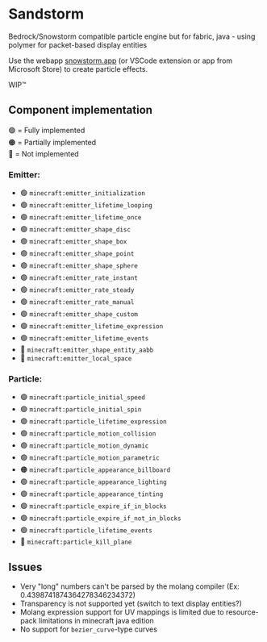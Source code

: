 # Sandstorm

Bedrock/Snowstorm compatible particle engine but for fabric, java - using polymer for packet-based display entities

Use the webapp [snowstorm.app](https://snowstorm.app) (or VSCode extension or app from Microsoft Store) to create particle effects.

WIP™

## Component implementation

🟢 = Fully implemented\
🟠 = Partially implemented\
🔴 = Not implemented

### Emitter:
 
- 🟢 `minecraft:emitter_initialization`
- 🟢 `minecraft:emitter_lifetime_looping`
- 🟢 `minecraft:emitter_lifetime_once`
- 🟢 `minecraft:emitter_shape_disc`
- 🟢 `minecraft:emitter_shape_box`
- 🟢 `minecraft:emitter_shape_point`
- 🟢 `minecraft:emitter_shape_sphere`
- 🟢 `minecraft:emitter_rate_instant`
- 🟢 `minecraft:emitter_rate_steady`
- 🟢 `minecraft:emitter_rate_manual`
- 🟢 `minecraft:emitter_shape_custom`
- 🟢 `minecraft:emitter_lifetime_expression`
- 🟢 `minecraft:emitter_lifetime_events`
- 🔴 `minecraft:emitter_shape_entity_aabb`
- 🔴 `minecraft:emitter_local_space`

### Particle:

- 🟢 `minecraft:particle_initial_speed`
- 🟢 `minecraft:particle_initial_spin`
- 🟢 `minecraft:particle_lifetime_expression`
- 🟢 `minecraft:particle_motion_collision`
- 🟢 `minecraft:particle_motion_dynamic`
- 🟢 `minecraft:particle_motion_parametric`
- 🟠 `minecraft:particle_appearance_billboard`
- 🟢 `minecraft:particle_appearance_lighting`
- 🟢 `minecraft:particle_appearance_tinting`
- 🟢 `minecraft:particle_expire_if_in_blocks`
- 🟢 `minecraft:particle_expire_if_not_in_blocks`
- 🟢 `minecraft:particle_lifetime_events`
- 🔴 `minecraft:particle_kill_plane`

## Issues

- Very "long" numbers can't be parsed by the molang compiler (Ex: 0.4398741874364278346234372)
- Transparency is not supported yet (switch to text display entities?)
- Molang expression support for UV mappings is limited due to resource-pack limitations in minecraft java edition 
- No support for `bezier_curve`-type curves
